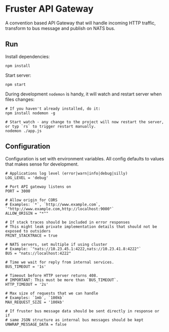 # Fruster API Gateway

A convention based API Gateway that will handle incoming HTTP traffic, transform to bus message and publish on NATS bus.

## Run

Install dependencies:

    npm install

Start server:

    npm start

During development `nodemon` is handy, it will watch and restart server when files changes:

    # If you haven't already installed, do it:
    npm install nodemon -g
  
    # Start watch - any change to the project will now restart the server, or typ `rs` to trigger restart manually.
    nodemon ./app.js

## Configuration

Configuration is set with environment variables. All config defaults to values that makes sense for development.
  
    # Applications log level (error|warn|info|debug|silly)
    LOG_LEVEL = 'debug'

    # Port API gateway listens on
    PORT = 3000
    
    # Allow origin for CORS
    # Examples: `*`, `http://www.example.com`, `"http://www.example.com,http://localhost:9000"`
    ALLOW_ORIGIN = "*""

    # If stack traces should be included in error responses
    # This might leak private implementation details that should not be exposed to outsiders
    PRINT_STACKTRACE = true

    # NATS servers, set multiple if using cluster
    # Example: `"nats://10.23.45.1:4222,nats://10.23.41.8:4222"`
    BUS = "nats://localhost:4222"
    
    # Time we wait for reply from internal services.
    BUS_TIMEOUT = '1s'
    
    # Timeout before HTTP server returns 408. 
    # IMPORTANT: This must be more than `BUS_TIMEOUT`.
    HTTP_TIMEOUT = '2s'
    
    # Max size of requests that we can handle
    # Examples: `1mb`, `100kb`
    MAX_REQUEST_SIZE = '100kb'
    
    # If fruster bus message data should be sent directly in response or if
    # same JSON structure as internal bus messages should be kept    
    UNWRAP_MESSAGE_DATA = false

